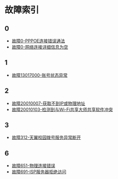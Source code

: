 <!-- TITLE: 常见故障 -->
<!-- SUBTITLE: 常见故障索引 -->

# 故障索引

## 0
- [故障0-PPPOE连接错误通法](/article/故障0-PPPOE连接错误通法)
- [故障0-网络连接详细信息为空](/article/故障0-网络连接详细信息为空)

## 1

- [故障13017000-账号状态异常](/article/故障13017000-账号状态异常)

## 2

- [故障20010007-获取不到IP或物理地址](/article/故障20010007-获取不到IP或物理地址)
- [故障20010103-检测到与Wi-Fi共享大师共享软件冲突](/article/故障20010103-检测到与Wi-Fi共享大师共享软件冲突)

## 3

- [故障312-天翼校园拨号服务异常断开](/article/故障312-天翼校园拨号服务异常断开)

## 6

- [故障651-物理连接错误](/article/故障651-物理连接错误)
- [故障691-ISP服务器拒绝访问](/article/故障691-ISP服务器拒绝访问)
